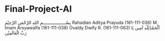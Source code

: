 # Final-Project-AI
بِسْــــــــــــــــــمِ اللهِ الرَّحْمَنِ الرَّحِيْمِ
Rahadian Aditya Prayuda (161-111-036)
M. Imam Arsyawalfa (161-111-038)
Ovaldy Dwify R. (161-111-062)
اَلْحَمْدُلِلّهِ
اَمِين يَا رَبَّ الْعَالَمِيْن
